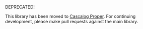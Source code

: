 DEPRECATED!

This library has been moved to [Cascalog Proper](https://github.com/nathanmarz/cascalog). For continuing development, please make pull requests against the main library.